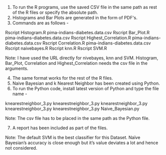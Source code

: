 
1. To run the R programs, use the saved CSV file in the same path as rest of the R files or specify the absolute path.
2. Histograms and Bar Plots are generated in the form of PDF's.
3. Commands are as follows -  

Rscript Histogram.R pima-indians-diabetes.data.csv 
Rscript Bar_Plot.R pima-indians-diabetes.data.csv
Rscript Highest_Correlation.R pima-indians-diabetes.data.csv
Rscript Correlation.R pima-indians-diabetes.data.csv
Rscript naivebayes.R
Rscript knn.R
Rscript SVM.R

Note: I have used the URL directly for nivebayes, knn and SVM. Histogram, Bar_Plot, Correlation and Highest_Correlation needs the csv file in the arguments.

4. The same format works for the rest of the R files.
5. Naive Bayesian and k Nearest Neighbor has been created using Python.
6. To run the Python code, install latest version of Python and type the file name -

knearestneighbor_3.py
knearestneighbor_3.py
knearestneighbor_3.py
knearestneighbor_3.py
knearestneighbor_3.py
Naive_Bayesian.py

Note: The csv file has to be placed in the same path as the Python file.

7. A report has been included as part of the files.

Note: The default SVM is the best classifier for this Dataset. Naïve Bayesian’s accuracy is close enough but it’s value deviates a lot and hence not considered.
